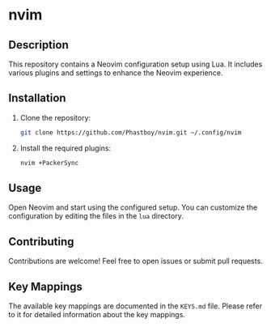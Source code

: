 # nvim

## Description
This repository contains a Neovim configuration setup using Lua. It includes various plugins and settings to enhance the Neovim experience.

## Installation
1. Clone the repository:
   ```sh
   git clone https://github.com/Phastboy/nvim.git ~/.config/nvim
   ```
2. Install the required plugins:
   ```sh
   nvim +PackerSync
   ```

## Usage
Open Neovim and start using the configured setup. You can customize the configuration by editing the files in the `lua` directory.

## Contributing
Contributions are welcome! Feel free to open issues or submit pull requests.

## Key Mappings
The available key mappings are documented in the `KEYS.md` file. Please refer to it for detailed information about the key mappings.
